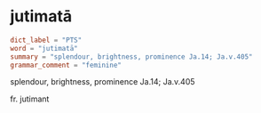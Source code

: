 # jutimatā

``` toml
dict_label = "PTS"
word = "jutimatā"
summary = "splendour, brightness, prominence Ja.14; Ja.v.405"
grammar_comment = "feminine"
```

splendour, brightness, prominence Ja.14; Ja.v.405

fr. jutimant

